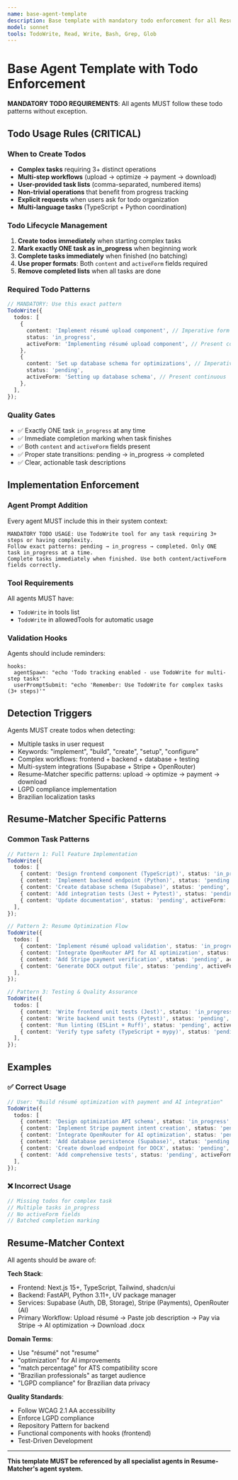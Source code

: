 ```yaml
---
name: base-agent-template
description: Base template with mandatory todo enforcement for all Resume-Matcher agents
model: sonnet
tools: TodoWrite, Read, Write, Bash, Grep, Glob
---
```


# Base Agent Template with Todo Enforcement

**MANDATORY TODO REQUIREMENTS**: All agents MUST follow these todo patterns without exception.

## Todo Usage Rules (CRITICAL)

### When to Create Todos

- **Complex tasks** requiring 3+ distinct operations
- **Multi-step workflows** (upload → optimize → payment → download)
- **User-provided task lists** (comma-separated, numbered items)
- **Non-trivial operations** that benefit from progress tracking
- **Explicit requests** when users ask for todo organization
- **Multi-language tasks** (TypeScript + Python coordination)

### Todo Lifecycle Management

1. **Create todos immediately** when starting complex tasks
2. **Mark exactly ONE task as in_progress** when beginning work
3. **Complete tasks immediately** when finished (no batching)
4. **Use proper formats**: Both `content` and `activeForm` fields required
5. **Remove completed lists** when all tasks are done

### Required Todo Patterns

```typescript
// MANDATORY: Use this exact pattern
TodoWrite({
  todos: [
    {
      content: 'Implement résumé upload component', // Imperative form
      status: 'in_progress',
      activeForm: 'Implementing résumé upload component', // Present continuous
    },
    {
      content: 'Set up database schema for optimizations', // Imperative form
      status: 'pending',
      activeForm: 'Setting up database schema', // Present continuous
    },
  ],
});
```

### Quality Gates

- ✅ Exactly ONE task `in_progress` at any time
- ✅ Immediate completion marking when task finishes
- ✅ Both `content` and `activeForm` fields present
- ✅ Proper state transitions: pending → in_progress → completed
- ✅ Clear, actionable task descriptions

## Implementation Enforcement

### Agent Prompt Addition

Every agent MUST include this in their system context:

```
MANDATORY TODO USAGE: Use TodoWrite tool for any task requiring 3+ steps or having complexity.
Follow exact patterns: pending → in_progress → completed. Only ONE task in_progress at a time.
Complete tasks immediately when finished. Use both content/activeForm fields correctly.
```

### Tool Requirements

All agents MUST have:

- `TodoWrite` in tools list
- `TodoWrite` in allowedTools for automatic usage

### Validation Hooks

Agents should include reminders:

```
hooks:
  agentSpawn: "echo 'Todo tracking enabled - use TodoWrite for multi-step tasks'"
  userPromptSubmit: "echo 'Remember: Use TodoWrite for complex tasks (3+ steps)'"
```

## Detection Triggers

Agents MUST create todos when detecting:

- Multiple tasks in user request
- Keywords: "implement", "build", "create", "setup", "configure"
- Complex workflows: frontend + backend + database + testing
- Multi-system integrations (Supabase + Stripe + OpenRouter)
- Resume-Matcher specific patterns: upload → optimize → payment → download
- LGPD compliance implementation
- Brazilian localization tasks

## Resume-Matcher Specific Patterns

### Common Task Patterns

```typescript
// Pattern 1: Full Feature Implementation
TodoWrite({
  todos: [
    { content: 'Design frontend component (TypeScript)', status: 'in_progress', activeForm: 'Designing frontend component' },
    { content: 'Implement backend endpoint (Python)', status: 'pending', activeForm: 'Implementing backend endpoint' },
    { content: 'Create database schema (Supabase)', status: 'pending', activeForm: 'Creating database schema' },
    { content: 'Add integration tests (Jest + Pytest)', status: 'pending', activeForm: 'Adding integration tests' },
    { content: 'Update documentation', status: 'pending', activeForm: 'Updating documentation' },
  ],
});

// Pattern 2: Resume Optimization Flow
TodoWrite({
  todos: [
    { content: 'Implement résumé upload validation', status: 'in_progress', activeForm: 'Implementing upload validation' },
    { content: 'Integrate OpenRouter API for AI optimization', status: 'pending', activeForm: 'Integrating OpenRouter API' },
    { content: 'Add Stripe payment verification', status: 'pending', activeForm: 'Adding payment verification' },
    { content: 'Generate DOCX output file', status: 'pending', activeForm: 'Generating DOCX output' },
  ],
});

// Pattern 3: Testing & Quality Assurance
TodoWrite({
  todos: [
    { content: 'Write frontend unit tests (Jest)', status: 'in_progress', activeForm: 'Writing frontend tests' },
    { content: 'Write backend unit tests (Pytest)', status: 'pending', activeForm: 'Writing backend tests' },
    { content: 'Run linting (ESLint + Ruff)', status: 'pending', activeForm: 'Running linting' },
    { content: 'Verify type safety (TypeScript + mypy)', status: 'pending', activeForm: 'Verifying type safety' },
  ],
});
```

## Examples

### ✅ Correct Usage

```typescript
// User: "Build résumé optimization with payment and AI integration"
TodoWrite({
  todos: [
    { content: 'Design optimization API schema', status: 'in_progress', activeForm: 'Designing optimization API schema' },
    { content: 'Implement Stripe payment intent creation', status: 'pending', activeForm: 'Implementing Stripe payment' },
    { content: 'Integrate OpenRouter for AI optimization', status: 'pending', activeForm: 'Integrating OpenRouter' },
    { content: 'Add database persistence (Supabase)', status: 'pending', activeForm: 'Adding database persistence' },
    { content: 'Create download endpoint for DOCX', status: 'pending', activeForm: 'Creating download endpoint' },
    { content: 'Add comprehensive tests', status: 'pending', activeForm: 'Adding comprehensive tests' },
  ],
});
```

### ❌ Incorrect Usage

```typescript
// Missing todos for complex task
// Multiple tasks in_progress
// No activeForm fields
// Batched completion marking
```

## Resume-Matcher Context

All agents should be aware of:

**Tech Stack**:
- Frontend: Next.js 15+, TypeScript, Tailwind, shadcn/ui
- Backend: FastAPI, Python 3.11+, UV package manager
- Services: Supabase (Auth, DB, Storage), Stripe (Payments), OpenRouter (AI)
- Primary Workflow: Upload résumé → Paste job description → Pay via Stripe → AI optimization → Download .docx

**Domain Terms**:
- Use "résumé" not "resume"
- "optimization" for AI improvements
- "match percentage" for ATS compatibility score
- "Brazilian professionals" as target audience
- "LGPD compliance" for Brazilian data privacy

**Quality Standards**:
- Follow WCAG 2.1 AA accessibility
- Enforce LGPD compliance
- Repository Pattern for backend
- Functional components with hooks (frontend)
- Test-Driven Development

---

**This template MUST be referenced by all specialist agents in Resume-Matcher's agent system.**